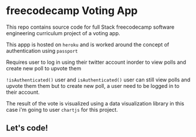 # freecodecamp Voting App

This repo contains source code for full Stack freecodecamp software engineering curriculum project of a voting app. 

This appp is hosted on `heroku` and is worked around the concept of authentication using `passport`

Requires user to log in using their twitter account inorder to view polls and create new poll to upvote them

`!isAuthenticated()` user and `isAuthenticated()` user can still view polls and upvote them them but to create new poll, a user need to be logged in to their account. 

The result of the vote is visualized using  a data visualization library in this case i'm going to user `chartjs` for this project.

## Let's code!